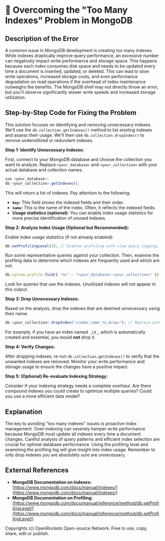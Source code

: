 # 🐞 Overcoming the "Too Many Indexes" Problem in MongoDB


## Description of the Error

A common issue in MongoDB development is creating too many indexes. While indexes drastically improve query performance, an excessive number can negatively impact write performance and storage space.  This happens because each index consumes disk space and needs to be updated every time a document is inserted, updated, or deleted.  This can lead to slow write operations, increased storage costs, and even performance degradation on read operations if the overhead of index maintenance outweighs the benefits.  The MongoDB shell may not directly throw an error, but you'll observe significantly slower write speeds and increased storage utilization.

## Step-by-Step Code for Fixing the Problem

This solution focuses on identifying and removing unnecessary indexes.  We'll use the `db.collection.getIndexes()` method to list existing indexes and assess their usage.  We'll then use `db.collection.dropIndex()` to remove underutilized or redundant indexes.

**Step 1: Identify Unnecessary Indexes:**

First, connect to your MongoDB database and choose the collection you want to analyze.  Replace `<your_database>` and `<your_collection>` with your actual database and collection names.

```javascript
use <your_database>;
db.<your_collection>.getIndexes();
```

This will return a list of indexes. Pay attention to the following:

* **`key`:** This field shows the indexed fields and their order.
* **`name`:**  This is the name of the index.  Often, it reflects the indexed fields.
* **Usage statistics (optional):** You can enable index usage statistics for more precise identification of unused indexes.

**Step 2: Analyze Index Usage (Optional but Recommended):**

Enable index usage statistics (if not already enabled):

```javascript
db.setProfilingLevel(2); // Enables profiling with slow query logging.  Adjust level as needed.
```

Run some representative queries against your collection.  Then, examine the profiling data to determine which indexes are frequently used and which are not.

```javascript
db.system.profile.find({ "ns" : "<your_database>.<your_collection>" }).sort({ $natural: -1})
```

Look for queries that use the indexes. Unutilized indexes will not appear in this output.

**Step 3: Drop Unnecessary Indexes:**

Based on the analysis, drop the indexes that are deemed unnecessary using their name:


```javascript
db.<your_collection>.dropIndex("<index_name_to_drop>"); // Replace with the actual index name.
```

For example, if you have an index named `_id_`, which is automatically created and essential, you would **not** drop it.

**Step 4: Verify Changes:**

After dropping indexes, re-run `db.collection.getIndexes()` to verify that the unwanted indexes are removed. Monitor your write performance and storage usage to ensure the changes have a positive impact.

**Step 5: (Optional) Re-evaluate Indexing Strategy:**

Consider if your indexing strategy needs a complete overhaul.  Are there compound indexes you could create to optimize multiple queries? Could you use a more efficient data model?


## Explanation

The key to avoiding "too many indexes" issues is proactive index management.  Over-indexing can severely hamper write performance because MongoDB must update all indexes every time a document changes.  Careful analysis of query patterns and efficient index selection are crucial for optimal database performance.  Using the profiling level and examining the profiling log will give insight into index usage. Remember to only drop indexes you are absolutely sure are unnecessary.


## External References

* **MongoDB Documentation on Indexes:** [https://www.mongodb.com/docs/manual/indexes/](https://www.mongodb.com/docs/manual/indexes/)
* **MongoDB Documentation on Profiling:** [https://www.mongodb.com/docs/manual/reference/method/db.setProfilingLevel/](https://www.mongodb.com/docs/manual/reference/method/db.setProfilingLevel/)

Copyrights (c) OpenRockets Open-source Network. Free to use, copy, share, edit or publish.

